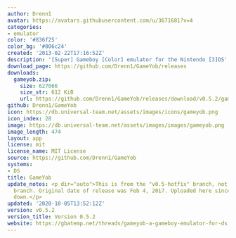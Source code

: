 ```yaml
---
author: Drenn1
avatar: https://avatars.githubusercontent.com/u/3671681?v=4
categories:
- emulator
color: '#836f25'
color_bg: '#806c24'
created: '2013-02-22T17:16:52Z'
description: '[Super] Gameboy [Color] emulator for the Nintendo [3]DS'
download_page: https://github.com/Drenn1/GameYob/releases
downloads:
  gameyob.zip:
    size: 627066
    size_str: 612 KiB
    url: https://github.com/Drenn1/GameYob/releases/download/v0.5.2/gameyob.zip
github: Drenn1/GameYob
icon: https://db.universal-team.net/assets/images/icons/gameyob.png
icon_index: 28
image: https://db.universal-team.net/assets/images/images/gameyob.png
image_length: 474
layout: app
license: mit
license_name: MIT License
source: https://github.com/Drenn1/GameYob
systems:
- DS
title: GameYob
update_notes: <p dir="auto">This is from the "v0.5-hotfix" branch, not the "master"
  branch. Original date of release was Feb 4, 2017. Uploaded here since FileTrip is
  down.</p>
updated: '2020-10-05T13:52:12Z'
version: v0.5.2
version_title: Version 0.5.2
website: https://gbatemp.net/threads/gameyob-a-gameboy-emulator-for-ds.343407/
---
```

